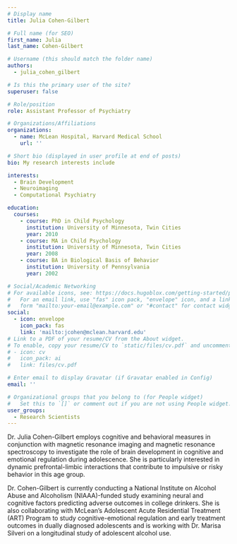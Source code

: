 ```yaml
---
# Display name
title: Julia Cohen-Gilbert

# Full name (for SEO)
first_name: Julia
last_name: Cohen-Gilbert

# Username (this should match the folder name)
authors:
  - julia_cohen_gilbert

# Is this the primary user of the site?
superuser: false

# Role/position
role: Assistant Professor of Psychiatry

# Organizations/Affiliations
organizations:
  - name: McLean Hospital, Harvard Medical School
    url: ''

# Short bio (displayed in user profile at end of posts)
bio: My research interests include  

interests:
  - Brain Development
  - Neuroimaging
  - Computational Psychiatry

education:
  courses:
    - course: PhD in Child Psychology
      institution: University of Minnesota, Twin Cities
      year: 2010
    - course: MA in Child Psychology
      institution: University of Minnesota, Twin Cities
      year: 2008
    - course: BA in Biological Basis of Behavior
      institution: University of Pennsylvania
      year: 2002

# Social/Academic Networking
# For available icons, see: https://docs.hugoblox.com/getting-started/page-builder/#icons
#   For an email link, use "fas" icon pack, "envelope" icon, and a link in the
#   form "mailto:your-email@example.com" or "#contact" for contact widget.
social:
  - icon: envelope
    icon_pack: fas
    link: 'mailto:jcohen@mclean.harvard.edu'
# Link to a PDF of your resume/CV from the About widget.
# To enable, copy your resume/CV to `static/files/cv.pdf` and uncomment the lines below.
# - icon: cv
#   icon_pack: ai
#   link: files/cv.pdf

# Enter email to display Gravatar (if Gravatar enabled in Config)
email: ''

# Organizational groups that you belong to (for People widget)
#   Set this to `[]` or comment out if you are not using People widget.
user_groups:
  - Research Scientists
---
```


Dr. Julia Cohen-Gilbert employs cognitive and behavioral measures in conjunction with magnetic resonance imaging and magnetic resonance spectroscopy to investigate the role of brain development in cognitive and emotional regulation during adolescence. She is particularly interested in dynamic prefrontal-limbic interactions that contribute to impulsive or risky behavior in this age group.

Dr. Cohen-Gilbert is currently conducting a National Institute on Alcohol Abuse and Alcoholism (NIAAA)-funded study examining neural and cognitive factors predicting adverse outcomes in college drinkers. She is also collaborating with McLean’s Adolescent Acute Residential Treatment (ART) Program to study cognitive-emotional regulation and early treatment outcomes in dually diagnosed adolescents and is working with Dr. Marisa Silveri on a longitudinal study of adolescent alcohol use.
